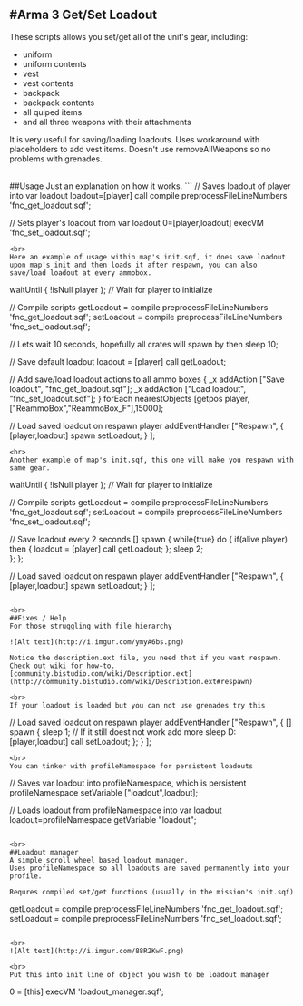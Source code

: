 #Arma 3 Get/Set Loadout
--

These scripts allows you set/get all of the unit's gear, including:
 - uniform
 - uniform contents
 - vest
 - vest contents
 - backpack
 - backpack contents
 - all quiped items
 - and all three weapons with their attachments

It is very useful for saving/loading loadouts.
Uses workaround with placeholders to add vest items.
Doesn't use removeAllWeapons so no problems with grenades.

<br>
##Usage
Just an explanation on how it works.
```
// Saves loadout of player into var loadout
loadout=[player] call compile preprocessFileLineNumbers 'fnc_get_loadout.sqf';

// Sets player's loadout from var loadout
0=[player,loadout] execVM 'fnc_set_loadout.sqf';
```
<br>
Here an example of usage within map's init.sqf, it does save loadout upon map's init and then loads it after respawn, you can also save/load loadout at every ammobox.
```
waitUntil { !isNull player }; // Wait for player to initialize

// Compile scripts
getLoadout = compile preprocessFileLineNumbers 'fnc_get_loadout.sqf';
setLoadout = compile preprocessFileLineNumbers 'fnc_set_loadout.sqf';

// Lets wait 10 seconds, hopefully all crates will spawn by then
sleep 10;

// Save default loadout
loadout = [player] call getLoadout;

// Add save/load loadout actions to all ammo boxes
{
  _x addAction ["<t color='#ff1111'>Save loadout</t>", "fnc_get_loadout.sqf"];
  _x addAction ["<t color='#00cc00'>Load loadout</t>", "fnc_set_loadout.sqf"];
} forEach nearestObjects [getpos player,["ReammoBox","ReammoBox_F"],15000];
                                                     
// Load saved loadout on respawn
player addEventHandler ["Respawn", {
    [player,loadout] spawn setLoadout;
  }
];
```
<br>
Another example of map's init.sqf, this one will make you respawn with same gear.
```
waitUntil { !isNull player }; // Wait for player to initialize

// Compile scripts
getLoadout = compile preprocessFileLineNumbers 'fnc_get_loadout.sqf';
setLoadout = compile preprocessFileLineNumbers 'fnc_set_loadout.sqf';
                                                
// Save loadout every 2 seconds
[] spawn {
  while{true} do {
    if(alive player) then {
      loadout = [player] call getLoadout;
    };
    sleep 2;  
  };
};

// Load saved loadout on respawn
player addEventHandler ["Respawn", {
    [player,loadout] spawn setLoadout;
  }
];
```

<br>
##Fixes / Help
For those struggling with file hierarchy

![Alt text](http://i.imgur.com/ymyA6bs.png)

Notice the description.ext file, you need that if you want respawn. Check out wiki for how-to. [community.bistudio.com/wiki/Description.ext](http://community.bistudio.com/wiki/Description.ext#respawn)

<br>
If your loadout is loaded but you can not use grenades try this
```
// Load saved loadout on respawn
player addEventHandler ["Respawn", {
    [] spawn {
      sleep 1; // If it still doest not work add more sleep D:
      [player,loadout] call setLoadout;
    };
  }
];
```
<br>
You can tinker with profileNamespace for persistent loadouts
```
// Saves var loadout into profileNamespace, which is persistent
profileNamespace setVariable ["loadout",loadout];

// Loads loadout from profileNamespace into var loadout
loadout=profileNamespace getVariable "loadout";
```

<br>
##Loadout manager
A simple scroll wheel based loadout manager.
Uses profileNamespace so all loadouts are saved permanently into your profile.

Requres compiled set/get functions (usually in the mission's init.sqf)
```
getLoadout = compile preprocessFileLineNumbers 'fnc_get_loadout.sqf';
setLoadout = compile preprocessFileLineNumbers 'fnc_set_loadout.sqf';
```

<br>
![Alt text](http://i.imgur.com/88R2KwF.png)

<br>
Put this into init line of object you wish to be loadout manager
```
0 = [this] execVM 'loadout_manager.sqf';
```  
